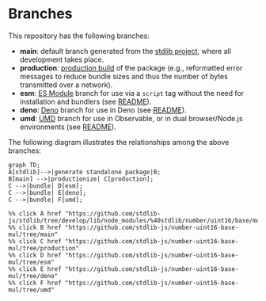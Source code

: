 <!--

@license Apache-2.0

Copyright (c) 2022 The Stdlib Authors.

Licensed under the Apache License, Version 2.0 (the "License");
you may not use this file except in compliance with the License.
You may obtain a copy of the License at

    http://www.apache.org/licenses/LICENSE-2.0

Unless required by applicable law or agreed to in writing, software
distributed under the License is distributed on an "AS IS" BASIS,
WITHOUT WARRANTIES OR CONDITIONS OF ANY KIND, either express or implied.
See the License for the specific language governing permissions and
limitations under the License.

-->

# Branches

This repository has the following branches:

-   **main**: default branch generated from the [stdlib project][stdlib-url], where all development takes place.
-   **production**: [production build][production-url] of the package (e.g., reformatted error messages to reduce bundle sizes and thus the number of bytes transmitted over a network).
-   **esm**: [ES Module][esm-url] branch for use via a `script` tag without the need for installation and bundlers (see [README][esm-readme]).
-   **deno**: [Deno][deno-url] branch for use in Deno (see [README][deno-readme]).
-   **umd**: [UMD][umd-url] branch for use in Observable, or in dual browser/Node.js environments (see [README][umd-readme]).

The following diagram illustrates the relationships among the above branches:

```mermaid
graph TD;
A[stdlib]-->|generate standalone package|B;
B[main] -->|productionize| C[production];
C -->|bundle| D[esm];
C -->|bundle| E[deno];
C -->|bundle| F[umd];

%% click A href "https://github.com/stdlib-js/stdlib/tree/develop/lib/node_modules/%40stdlib/number/uint16/base/mul"
%% click B href "https://github.com/stdlib-js/number-uint16-base-mul/tree/main"
%% click C href "https://github.com/stdlib-js/number-uint16-base-mul/tree/production"
%% click D href "https://github.com/stdlib-js/number-uint16-base-mul/tree/esm"
%% click E href "https://github.com/stdlib-js/number-uint16-base-mul/tree/deno"
%% click F href "https://github.com/stdlib-js/number-uint16-base-mul/tree/umd"
```

[stdlib-url]: https://github.com/stdlib-js/stdlib/tree/develop/lib/node_modules/%40stdlib/number/uint16/base/mul
[production-url]: https://github.com/stdlib-js/number-uint16-base-mul/tree/production
[deno-url]: https://github.com/stdlib-js/number-uint16-base-mul/tree/deno
[deno-readme]: https://github.com/stdlib-js/number-uint16-base-mul/blob/deno/README.md
[umd-url]: https://github.com/stdlib-js/number-uint16-base-mul/tree/umd
[umd-readme]: https://github.com/stdlib-js/number-uint16-base-mul/blob/umd/README.md
[esm-url]: https://github.com/stdlib-js/number-uint16-base-mul/tree/esm
[esm-readme]: https://github.com/stdlib-js/number-uint16-base-mul/blob/esm/README.md